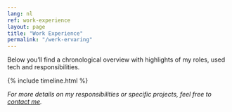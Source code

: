 ```yaml
---
lang: nl
ref: work-experience
layout: page
title: "Work Experience"
permalink: "/werk-ervaring"
---
```


Below you’ll find a chronological overview with highlights of my roles, used tech and responsibilities.

{% include timeline.html %}

*For more details on my responsibilities or specific projects, feel free to [contact me](/contact).*

